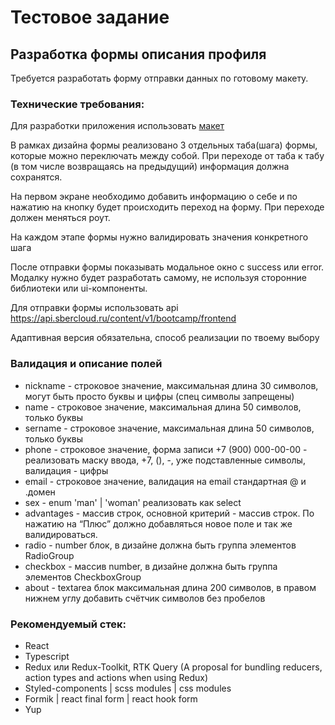 # Тестовое задание

## Разработка формы описания профиля
Требуется разработать форму отправки данных по готовому макету.

### Технические требования:
Для разработки приложения использовать [макет](https://www.figma.com/file/rzIp6awR6dGFVrcxcCEwzD/FrontCloudCamp?type=design&node-id=0-1&t=txYEkm69bRXkp06a-0)

В рамках дизайна формы реализовано 3 отдельных таба(шага) формы, которые можно переключать между собой. При переходе от таба к табу (в том числе возвращаясь на предыдущий) информация должна сохранятся.

На первом экране необходимо добавить информацию о себе и по нажатию на кнопку будет происходить переход на форму. При переходе должен меняться роут.

На каждом этапе формы нужно валидировать значения конкретного шага

После отправки формы показывать модальное окно с success или error. Модалку нужно будет разработать самому, не используя сторонние библиотеки или ui-компоненты.

Для отправки формы использовать api https://api.sbercloud.ru/content/v1/bootcamp/frontend

Адаптивная версия обязательна, способ реализации по твоему выбору

### Валидация и описание полей
* nickname - строковое значение, максимальная длина 30 символов, могут быть просто буквы и цифры (спец символы запрещены)
* name - строковое значение, максимальная длина 50 символов, только буквы
* sername - строковое значение, максимальная длина 50 символов, только буквы
* phone - строковое значение, форма записи +7 (900) 000-00-00 - реализовать маску ввода, +7, (), -, уже подставленные символы, валидация - цифры
* email - строковое значение, валидация на email стандартная @ и .домен
* sex - enum 'man' | 'woman' реализовать как select
* advantages - массив строк, основной критерий - массив строк. По нажатию на “Плюс” должно добавляться новое поле и так же валидироваться.
* radio - number блок, в дизайне должна быть группа элементов RadioGroup
* checkbox - массив number, в дизайне должна быть группа элементов CheckboxGroup
* about - textarea блок максимальная длина 200 символов, в правом нижнем углу добавить счётчик символов без пробелов

### Рекомендуемый стек:
* React
* Typescript
* Redux или Redux-Toolkit, RTK Query (A proposal for bundling reducers, action types and actions when using Redux)
* Styled-components | scss modules | css modules
* Formik | react final form | react hook form
* Yup
